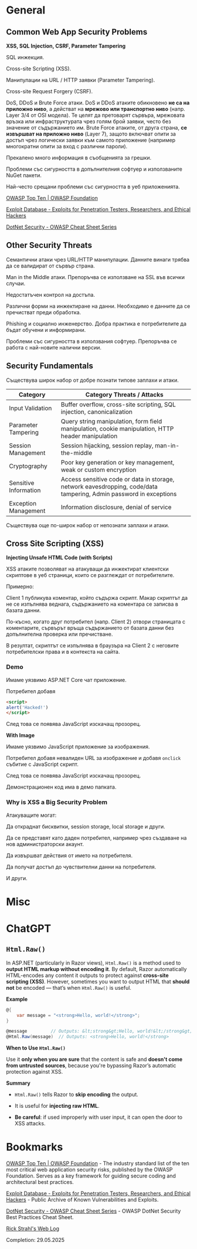 # General
## Common Web App Security Problems
**XSS, SQL Injection, CSRF, Parameter Tampering**

SQL инжекция.

Cross-site Scripting (XSS).

Манипулации на URL / HTTP заявки (Parameter Tampering).

Cross-site Request Forgery (CSRF).

DoS, DDoS и Brute Force атаки. DoS и DDoS атаките обикновено **не са на приложно ниво**, а действат на **мрежово или транспортно ниво** (напр. Layer 3/4 от OSI модела). Те целят да претоварят сървъра, мрежовата връзка или инфраструктурата чрез голям брой заявки, често без значение от съдържанието им. Brute Force атаките, от друга страна, **се извършват на приложно ниво** (Layer 7), защото включват опити за достъп чрез логически заявки към самото приложение (например многократни опити за вход с различни пароли).

Прекалено много информация в съобщенията за грешки.

Проблеми със сигурността в допълнителния софтуер и използваните NuGet пакети.

Най-често срещани проблеми със сигурността в уеб приложенията.

[OWASP Top Ten | OWASP Foundation](https://owasp.org/www-project-top-ten/)

[Exploit Database - Exploits for Penetration Testers, Researchers, and Ethical Hackers](https://www.exploit-db.com/)

[DotNet Security - OWASP Cheat Sheet Series](https://cheatsheetseries.owasp.org/cheatsheets/DotNet_Security_Cheat_Sheet.html)
## Other Security Threats
Семантични атаки чрез URL/HTTP манипулации. Данните винаги трябва да се валидират от сървър страна.

Man in the Middle атаки. Препоръчва се използване на SSL във всички случаи.

Недостатъчен контрол на достъпа.

Различни форми на инжектиране на данни. Необходимо е данните да се пречистват преди обработка.

Phishing и социално инженерство. Добра практика е потребителите да бъдат обучени и информирани.

Проблеми със сигурността в използвания софтуер. Препоръчва се работа с най-новите налични версии.
## Security Fundamentals
Съществува широк набор от добре познати типове заплахи и атаки.

| Category              | Category Threats / Attacks                                                                                         |
| --------------------- | ------------------------------------------------------------------------------------------------------------------ |
| Input Validation      | Buffer overflow, cross-site scripting, SQL injection, canonicalization                                             |
| Parameter Tampering   | Query string manipulation, form field manipulation, cookie manipulation, HTTP header manipulation                  |
| Session Management    | Session hijacking, session replay, man-in-the-middle                                                               |
| Cryptography          | Poor key generation or key management, weak or custom encryption                                                   |
| Sensitive Information | Access sensitive code or data in storage, network eavesdropping, code/data tampering, Admin password in exceptions |
| Exception Management  | Information disclosure, denial of service                                                                          |

Съществува още по-широк набор от непознати заплахи и атаки.
## Cross Site Scripting (XSS)
**Injecting Unsafe HTML Code (with Scripts)**

XSS атаките позволяват на атакуващи да инжектират клиентски скриптове в уеб страници, които се разглеждат от потребителите.

Примерно: 

Client 1 публикува коментар, който съдържа скрипт. Макар скриптът да не се изпълнява веднага, съдържанието на коментара се записва в базата данни.

По-късно, когато друг потребител (напр. Client 2) отвори страницата с коментарите, сървърът връща съдържанието от базата данни без допълнителна проверка или пречистване.

В резултат, скриптът се изпълнява в браузъра на Client 2 с неговите потребителски права и в контекста на сайта.
### Demo
Имаме уязвимо ASP.NET Core чат приложение.

Потребител добавя

```html
<script>
alert('Hacked!')
</script>
```

След това се появява JavaScript изскачащ прозорец.

**With Image**

Имаме уязвимо JavaScript приложение за изображения.

Потребител добавя невалиден URL за изображение и добавя `onclick` събитие с JavaScript скрипт.

След това се появява JavaScript изскачащ прозорец.

Демонстрационен код има в демо папката.
### Why is XSS a Big Security Problem
Атакуващите могат:

Да откраднат бисквитки, session storage, local storage и други.

Да се представят като даден потребител, например чрез създаване на нов администраторски акаунт.

Да извършват действия от името на потребителя.

Да получат достъп до чувствителни данни на потребителя.

И други.
# Misc
# ChatGPT
## `Html.Raw()`
In ASP.NET (particularly in Razor views), `Html.Raw()` is a method used to **output HTML markup without encoding it**. By default, Razor automatically HTML-encodes any content it outputs to protect against **cross-site scripting (XSS)**. However, sometimes you want to output HTML that **should not** be encoded — that’s when `Html.Raw()` is useful.

**Example**

```csharp
@{
    var message = "<strong>Hello, world!</strong>";
}

@message         // Outputs: &lt;strong&gt;Hello, world!&lt;/strong&gt;
@Html.Raw(message)  // Outputs: <strong>Hello, world!</strong>
```

**When to Use `Html.Raw()`**

Use it **only when you are sure** that the content is safe and **doesn't come from untrusted sources**, because you're bypassing Razor’s automatic protection against XSS.

**Summary**

- `Html.Raw()` tells Razor to **skip encoding** the output.
    
- It is useful for **injecting raw HTML**.
    
- **Be careful**: if used improperly with user input, it can open the door to XSS attacks.
# Bookmarks
[OWASP Top Ten | OWASP Foundation](https://owasp.org/www-project-top-ten/) - The industry standard list of the ten most critical web application security risks, published by the OWASP Foundation. Serves as a key framework for guiding secure coding and architectural best practices.

[Exploit Database - Exploits for Penetration Testers, Researchers, and Ethical Hackers](https://www.exploit-db.com/) - Public Archive of Known Vulnerabilities and Exploits.

[DotNet Security - OWASP Cheat Sheet Series](https://cheatsheetseries.owasp.org/cheatsheets/DotNet_Security_Cheat_Sheet.html) - OWASP DotNet Security Best Practices Cheat Sheet.

[Rick Strahl's Web Log](https://weblog.west-wind.com/)

Completion: 29.05.2025